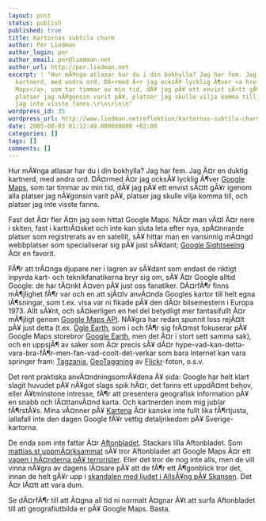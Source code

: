 ```yaml
---
layout: post
status: publish
published: true
title: Kartornas subtila charm
author: Per Liedman
author_login: per
author_email: per@liedman.net
author_url: http://per.liedman.net
excerpt: ! "Hur mÃ¥nga atlasar har du i din bokhylla? Jag har fem. Jag Ã¤r en duktig
  kartnerd, med andra ord. DÃ¤rmed Ã¤r jag ocksÃ¥ lycklig Ã¶ver <a href=\"http://maps.google.com/maps?ll=55.850650,11.074219&spn=22.100855,27.136230&t=h&hl=en\">Google
  Maps</a>, som tar timmar av min tid, dÃ¥ jag pÃ¥ ett envist sÃ¤tt gÃ¥r igenom alla
  platser jag nÃ¥gonsin varit pÃ¥, platser jag skulle vilja komma till, och platser
  jag inte visste fanns.\r\n\r\n\n"
wordpress_id: 35
wordpress_url: http://www.liedman.netreflektion/kartornas-subtila-charm/
date: 2005-08-03 01:12:49.000000000 +02:00
categories: []
tags: []
comments: []
---
```

Hur mÃ¥nga atlasar har du i din bokhylla? Jag har fem. Jag Ã¤r en duktig kartnerd, med andra ord. DÃ¤rmed Ã¤r jag ocksÃ¥ lycklig Ã¶ver <a href="http://maps.google.com/maps?ll=55.850650,11.074219&spn=22.100855,27.136230&t=h&hl=en">Google Maps</a>, som tar timmar av min tid, dÃ¥ jag pÃ¥ ett envist sÃ¤tt gÃ¥r igenom alla platser jag nÃ¥gonsin varit pÃ¥, platser jag skulle vilja komma till, och platser jag inte visste fanns.


<a id="more"></a><a id="more-35"></a>
Fast det Ã¤r fler Ã¤n jag som hittat Google Maps. NÃ¤r man vÃ¤l Ã¤r nere i skiten, fast i karttrÃ¤sket och inte kan sluta leta efter nya, spÃ¤nnande platser som registrerats av en satellit, sÃ¥ hittar man en vansinnig mÃ¤ngd webbplatser som specialiserar sig pÃ¥ just sÃ¥dant; <a href="http://www.googlesightseeing.com/">Google Sightseeing</a> Ã¤r en favorit.

FÃ¶r att trÃ¤nga djupare ner i lagren av sÃ¥dant som endast de riktigt inpyrda kart- och teknikfanatikerna bryr sig om, sÃ¥ Ã¤r Google alltid Google: de har tÃ¤nkt Ã¤ven pÃ¥ just oss fanatiker. DÃ¤rfÃ¶r finns mÃ¶jlighet fÃ¶r var och en att sjÃ¤lv anvÃ¤nda Googles kartor till helt egna lÃ¶sningar, som t.ex. visa var ni fikade pÃ¥ den dÃ¤r bilsemestern i Europa 1973. Allt sÃ¥nt, och sÃ¤kerligen en hel del betydligt mer fantasifullt Ã¤r mÃ¶jligt genom <a href="http://www.google.com/apis/maps/">Google Maps API</a>. NÃ¥gra har redan spunnit loss rejÃ¤lt pÃ¥ just detta (t.ex. <a href="http://www.ogleearth.com/">Ogle Earth</a>, som i och fÃ¶r sig frÃ¤mst fokuserar pÃ¥ Google Maps storebror <a href="http://earth.google.com/">Google Earth</a>, men det Ã¤r i stort sett samma sak), och en uppsjÃ¶ av saker som Ã¤r precis sÃ¥ dÃ¤r hype-vad-kan-detta-vara-bra-fÃ¶r-men-fan-vad-coolt-det-verkar som bara Internet kan vara springer fram: <a href="http://www.tagzania.com/">Tagzania</a>, <a href="http://en.wikipedia.org/wiki/GeoTagging">GeoTaggning</a> av <a href="http://www.flickr.com">Flickr</a>-foton, o.s.v. 

Det rent praktiska anvÃ¤ndningsomrÃ¥dena Ã¥ sida: Google har helt klart slagit huvudet pÃ¥ nÃ¥got slags spik hÃ¤r, det fanns ett uppdÃ¤mt behov, eller Ã¥tminstone intresse, fÃ¶r att presentera geografisk information pÃ¥ en snabb och lÃ¤ttanvÃ¤nd karta. Och kartnerden inom mig jublar fÃ¶rstÃ¥s. Mina vÃ¤nner pÃ¥ <a href="http://www.kartena.se">Kartena</a> Ã¤r kanske inte fullt lika fÃ¶rtjusta, iallafall inte den dagen Google fÃ¥r vettig detaljrikedom pÃ¥ Sverige-kartorna.

De enda som inte fattar Ã¤r <a href="http://www.aftonbladet.se">Aftonbladet</a>. Stackars lilla Aftonbladet. Som <a href="http://www.mattias.st/blogg.asp?ID=513">mattias.st uppmÃ¤rksammat</a> sÃ¥ tror Aftonbladet att Google Maps Ã¤r ett <a href="http://www.aftonbladet.se/vss/nyheter/story/0,2789,679912,00.html">vapen i hÃ¤nderna pÃ¥ terrorister</a>. Eller det tror de nog inte alls, men de vill vinna nÃ¥gra av dagens lÃ¤sare pÃ¥ att de fÃ¶r ett Ã¶gonblick tror det, innan de helt gÃ¥r upp i <a href="http://www.aftonbladet.se/vss/noje/story/0,2789,680164,00.html">skandalen med ljudet i AllsÃ¥ng pÃ¥ Skansen</a>. Det Ã¤r lÃ¤tt att vara dum.

Se dÃ¤rfÃ¶r till att Ã¤gna all tid ni normalt Ã¤gnar Ã¥t att surfa Aftonbladet till att geografiutbilda er pÃ¥ Google Maps. Basta.
